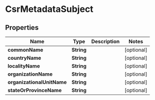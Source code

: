 

# CsrMetadataSubject


## Properties

| Name | Type | Description | Notes |
|------------ | ------------- | ------------- | -------------|
|**commonName** | **String** |  |  [optional] |
|**countryName** | **String** |  |  [optional] |
|**localityName** | **String** |  |  [optional] |
|**organizationName** | **String** |  |  [optional] |
|**organizationalUnitName** | **String** |  |  [optional] |
|**stateOrProvinceName** | **String** |  |  [optional] |




